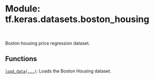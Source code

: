 <div itemscope itemtype="http://developers.google.com/ReferenceObject">
<meta itemprop="name" content="tf.keras.datasets.boston_housing" />
<meta itemprop="path" content="Stable" />
</div>

# Module: tf.keras.datasets.boston_housing


<table class="tfo-notebook-buttons tfo-api" align="left">
</table>



Boston housing price regression dataset.



## Functions

[`load_data(...)`](../../../tf/keras/datasets/boston_housing/load_data.md): Loads the Boston Housing dataset.



